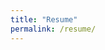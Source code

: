 ```yaml
---
title: "Resume"
permalink: /resume/
---
```


<object data="../assets/Daniel_McCrummen_Resume.pdf" width="1500" height="1500"  type='application/pdf'></object>

